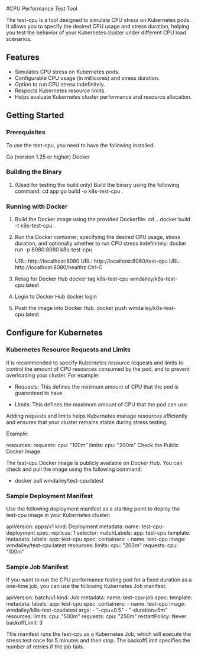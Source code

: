 #CPU Performance Test Tool

The test-cpu is a tool designed to simulate CPU stress on Kubernetes pods. It allows you to specify the desired CPU usage and stress duration, helping you test the behavior of your Kubernetes cluster under different CPU load scenarios.

## Features

* Simulates CPU stress on Kubernetes pods.
* Configurable CPU usage (in millicores) and stress duration.
* Option to run CPU stress indefinitely.
* Respects Kubernetes resource limits.
* Helps evaluate Kubernetes cluster performance and resource allocation.

## Getting Started

### Prerequisites

To use the test-cpu, you need to have the following installed:

Go (version 1.25 or higher)
Docker

### Building the Binary

1. (Used for testing the build only) Build the binary using the following command:
	cd app
	go build -o k8s-test-cpu .

### Running with Docker

1. Build the Docker image using the provided Dockerfile:
	cd ..
	docker build -t k8s-test-cpu .

2. Run the Docker container, specifying the desired CPU usage, stress duration, and optionally whether to run CPU stress indefinitely:
       docker run -p 8080:8080 k8s-test-cpu

  	URL: http://localhost:8080
  	URL: http://localhost:8080/test-cpu
  	URL: http://localhost:8080/healthz
	Ctrl-C

3. Retag for Docker Hub
	docker tag k8s-test-cpu wmdailey/k8s-test-cpu:latest

4. Login to Docker Hub
	docker login

5. Push the image into Docker Hub.
	docker push wmdailey/k8s-test-cpu:latest

## Configure for Kubernetes 

### Kubernetes Resource Requests and Limits

It is recommended to specify Kubernetes resource requests and limits to control the amount of CPU resources consumed by the pod, and to prevent overloading your cluster. For example:

* Requests: This defines the minimum amount of CPU that the pod is guaranteed to have.

* Limits: This defines the maximum amount of CPU that the pod can use.

Adding requests and limits helps Kubernetes manage resources efficiently and ensures that your cluster remains stable during stress testing.

Example:

resources:
  requests:
    cpu: "100m"
  limits:
    cpu: "200m"
Check the Public Docker Image

The test-cpu Docker image is publicly available on Docker Hub. You can check and pull the image using the following command:

* docker pull wmdailey/test-cpu:latest

### Sample Deployment Manifest

Use the following deployment manifest as a starting point to deploy the test-cpu image in your Kubernetes cluster:

apiVersion: apps/v1
kind: Deployment
metadata:
  name: test-cpu-deployment
spec:
  replicas: 1
  selector:
    matchLabels:
      app: test-cpu
  template:
    metadata:
      labels:
        app: test-cpu
    spec:
      containers:
        - name: test-cpu
          image: wmdailey/test-cpu:latest
          resources:
            limits:
              cpu: "200m"
            requests:
              cpu: "100m"

### Sample Job Manifest

If you want to run the CPU performance testing pod for a fixed duration as a one-time job, you can use the following Kubernetes Job manifest:

apiVersion: batch/v1
kind: Job
metadata:
  name: test-cpu-job
spec:
  template:
    metadata:
      labels:
        app: test-cpu
    spec:
      containers:
        - name: test-cpu
          image: wmdailey/k8s-test-cpu:latest
          args:
            - "-cpu=0.5"
            - "-duration=5m"
          resources:
            limits:
              cpu: "500m"
            requests:
              cpu: "250m"
      restartPolicy: Never
  backoffLimit: 3

This manifest runs the test-cpu as a Kubernetes Job, which will execute the stress test once for 5 minutes and then stop. The backoffLimit specifies the number of retries if the job fails.

